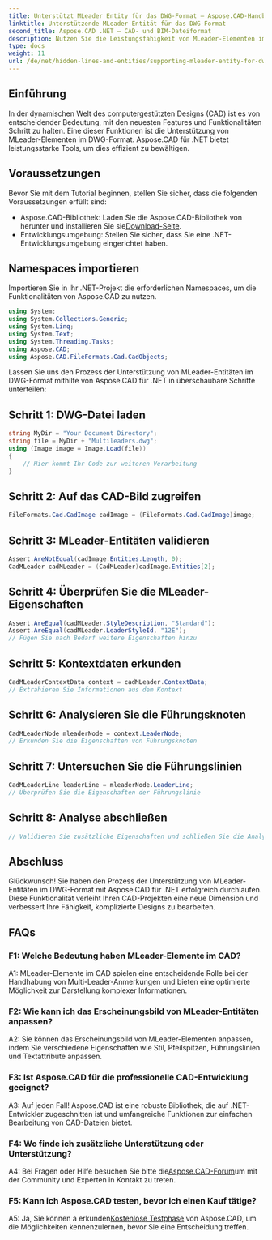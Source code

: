 ```yaml
---
title: Unterstützt MLeader Entity für das DWG-Format – Aspose.CAD-Handbuch
linktitle: Unterstützende MLeader-Entität für das DWG-Format
second_title: Aspose.CAD .NET – CAD- und BIM-Dateiformat
description: Nutzen Sie die Leistungsfähigkeit von MLeader-Elementen im DWG-Format mit Aspose.CAD für .NET. Werten Sie Ihre CAD-Projekte mühelos auf.
type: docs
weight: 11
url: /de/net/hidden-lines-and-entities/supporting-mleader-entity-for-dwg-format/
---
```

## Einführung

In der dynamischen Welt des computergestützten Designs (CAD) ist es von entscheidender Bedeutung, mit den neuesten Features und Funktionalitäten Schritt zu halten. Eine dieser Funktionen ist die Unterstützung von MLeader-Elementen im DWG-Format. Aspose.CAD für .NET bietet leistungsstarke Tools, um dies effizient zu bewältigen.

## Voraussetzungen

Bevor Sie mit dem Tutorial beginnen, stellen Sie sicher, dass die folgenden Voraussetzungen erfüllt sind:

-  Aspose.CAD-Bibliothek: Laden Sie die Aspose.CAD-Bibliothek von herunter und installieren Sie sie[Download-Seite](https://releases.aspose.com/cad/net/).
- Entwicklungsumgebung: Stellen Sie sicher, dass Sie eine .NET-Entwicklungsumgebung eingerichtet haben.

## Namespaces importieren

Importieren Sie in Ihr .NET-Projekt die erforderlichen Namespaces, um die Funktionalitäten von Aspose.CAD zu nutzen.

```csharp
using System;
using System.Collections.Generic;
using System.Linq;
using System.Text;
using System.Threading.Tasks;
using Aspose.CAD;
using Aspose.CAD.FileFormats.Cad.CadObjects;
```

Lassen Sie uns den Prozess der Unterstützung von MLeader-Entitäten im DWG-Format mithilfe von Aspose.CAD für .NET in überschaubare Schritte unterteilen:

## Schritt 1: DWG-Datei laden

```csharp
string MyDir = "Your Document Directory";
string file = MyDir + "Multileaders.dwg";
using (Image image = Image.Load(file))
{
    // Hier kommt Ihr Code zur weiteren Verarbeitung
}
```

## Schritt 2: Auf das CAD-Bild zugreifen

```csharp
FileFormats.Cad.CadImage cadImage = (FileFormats.Cad.CadImage)image;
```

## Schritt 3: MLeader-Entitäten validieren

```csharp
Assert.AreNotEqual(cadImage.Entities.Length, 0);
CadMLeader cadMLeader = (CadMLeader)cadImage.Entities[2];
```

## Schritt 4: Überprüfen Sie die MLeader-Eigenschaften

```csharp
Assert.AreEqual(cadMLeader.StyleDescription, "Standard");
Assert.AreEqual(cadMLeader.LeaderStyleId, "12E");
// Fügen Sie nach Bedarf weitere Eigenschaften hinzu
```

## Schritt 5: Kontextdaten erkunden

```csharp
CadMLeaderContextData context = cadMLeader.ContextData;
// Extrahieren Sie Informationen aus dem Kontext
```

## Schritt 6: Analysieren Sie die Führungsknoten

```csharp
CadMLeaderNode mleaderNode = context.LeaderNode;
// Erkunden Sie die Eigenschaften von Führungsknoten
```

## Schritt 7: Untersuchen Sie die Führungslinien

```csharp
CadMLeaderLine leaderLine = mleaderNode.LeaderLine;
// Überprüfen Sie die Eigenschaften der Führungslinie
```

## Schritt 8: Analyse abschließen

```csharp
// Validieren Sie zusätzliche Eigenschaften und schließen Sie die Analyse ab
```

## Abschluss

Glückwunsch! Sie haben den Prozess der Unterstützung von MLeader-Entitäten im DWG-Format mit Aspose.CAD für .NET erfolgreich durchlaufen. Diese Funktionalität verleiht Ihren CAD-Projekten eine neue Dimension und verbessert Ihre Fähigkeit, komplizierte Designs zu bearbeiten.

## FAQs

### F1: Welche Bedeutung haben MLeader-Elemente im CAD?

A1: MLeader-Elemente im CAD spielen eine entscheidende Rolle bei der Handhabung von Multi-Leader-Anmerkungen und bieten eine optimierte Möglichkeit zur Darstellung komplexer Informationen.

### F2: Wie kann ich das Erscheinungsbild von MLeader-Entitäten anpassen?

A2: Sie können das Erscheinungsbild von MLeader-Elementen anpassen, indem Sie verschiedene Eigenschaften wie Stil, Pfeilspitzen, Führungslinien und Textattribute anpassen.

### F3: Ist Aspose.CAD für die professionelle CAD-Entwicklung geeignet?

A3: Auf jeden Fall! Aspose.CAD ist eine robuste Bibliothek, die auf .NET-Entwickler zugeschnitten ist und umfangreiche Funktionen zur einfachen Bearbeitung von CAD-Dateien bietet.

### F4: Wo finde ich zusätzliche Unterstützung oder Unterstützung?

A4: Bei Fragen oder Hilfe besuchen Sie bitte die[Aspose.CAD-Forum](https://forum.aspose.com/c/cad/19)um mit der Community und Experten in Kontakt zu treten.

### F5: Kann ich Aspose.CAD testen, bevor ich einen Kauf tätige?

 A5: Ja, Sie können a erkunden[Kostenlose Testphase](https://releases.aspose.com/) von Aspose.CAD, um die Möglichkeiten kennenzulernen, bevor Sie eine Entscheidung treffen.